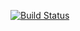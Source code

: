 [![Build Status](https://travis-ci.org/MWildFire/tree_t.svg?branch=master)](https://travis-ci.org/MWildFire/tree_t)
